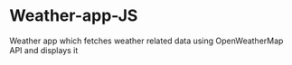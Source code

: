 # Weather-app-JS
Weather app which fetches weather related data using OpenWeatherMap API and displays it
